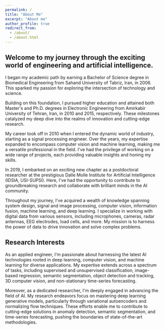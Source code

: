 ```yaml
---
permalink: /
title: "About Me"
excerpt: "About me"
author_profile: true
redirect_from: 
  - /about/
  - /about.html
---
```


## Welcome to my journey through the exciting world of engineering and artificial intelligence.

I began my academic path by earning a Bachelor of Science degree in Biomedical Engineering from Sahand University of Tabriz, Iran, in 2006. This sparked my passion for exploring the intersection of technology and science.

Building on this foundation, I pursued higher education and attained both Master's and Ph.D. degrees in Electronic Engineering from Amirkabir University of Tehran, Iran, in 2010 and 2015, respectively. These milestones catalyzed my deep dive into the realms of innovation and cutting-edge research.

My career took off in 2010 when I entered the dynamic world of industry, starting as a signal processing engineer. Over the years, my expertise expanded to encompass computer vision and machine learning, making me a versatile professional in the field. I've had the privilege of working on a wide range of projects, each providing valuable insights and honing my skills.

In 2019, I embarked on an exciting new chapter as a postdoctoral researcher at the prestigious Dalle Molle Institute for Artificial Intelligence (IDSIA, USI-SUPSI). Here, I've had the opportunity to contribute to groundbreaking research and collaborate with brilliant minds in the AI community.

Throughout my journey, I've acquired a wealth of knowledge spanning system design, signal and image processing, computer vision, information fusion, machine learning, and deep learning. I specialize in working with digital data from various sensors, including microphones, cameras, radar antennas, EEG electrodes, load cells, and more. My mission is to harness the power of data to drive innovation and solve complex problems.


## Research Interests

As an applied engineer, I'm passionate about harnessing the latest AI technologies rooted in deep learning, computer vision, and machine learning for diverse applications. My expertise extends across a spectrum of tasks, including supervised and unsupervised classification, image-based regression, semantic segmentation, object detection and tracking, 3D computer vision, and non-stationary time-series forecasting.

Moreover, as a dedicated researcher, I'm deeply engaged in advancing the field of AI. My research endeavors focus on mastering deep learning generative models, particularly through variational autoencoders and normalizing flow techniques. These efforts enable me to contribute to cutting-edge solutions in anomaly detection, semantic segmentation, and time-series forecasting, pushing the boundaries of state-of-the-art methodologies.







